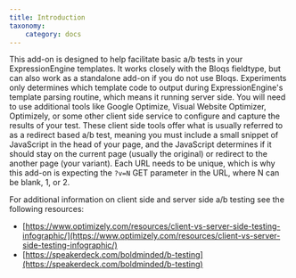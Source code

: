 ```yaml
---
title: Introduction
taxonomy:
    category: docs
---
```


This add-on is designed to help facilitate basic a/b tests in your ExpressionEngine templates. It works closely with the Bloqs fieldtype, but can also work as a standalone add-on if you do not use Bloqs. Experiments only determines which template code to output during ExpressionEngine's template parsing routine, which means it running server side. You will need to use additional tools like Google Optimize, Visual Website Optimizer, Optimizely, or some other client side service to configure and capture the results of your test. These client side tools offer what is usually referred to as a redirect based a/b test, meaning you must include a small snippet of JavaScript in the head of your page, and the JavaScript determines if it should stay on the current page (usually the original) or redirect to the another page (your variant). Each URL needs to be unique, which is why this add-on is expecting the ``?v=N`` GET parameter in the URL, where N can be blank, 1, or 2.

For additional information on client side and server side a/b testing see the following resources:

* [https://www.optimizely.com/resources/client-vs-server-side-testing-infographic/](https://www.optimizely.com/resources/client-vs-server-side-testing-infographic/)
* [https://speakerdeck.com/boldminded/b-testing](https://speakerdeck.com/boldminded/b-testing)
